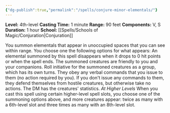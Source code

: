 ```yaml
---
{"dg-publish":true,"permalink":"/spells/conjure-minor-elementals/"}
---
```


**Level:** 4th-level
**Casting Time:** 1 minute
**Range:** 90 feet
**Components:** V, S
**Duration:** 1 hour
**School:** [[Spells/Schools of Magic/Conjuration\|Conjuration]]

You summon elementals that appear in unoccupied spaces that you can see within range. You choose one the following options for what appears:
An elemental summoned by this spell disappears when it drops to 0 hit points or when the spell ends.
The summoned creatures are friendly to you and your companions. Roll initiative for the summoned creatures as a group, which has its own turns. They obey any verbal commands that you issue to them (no action required by you). If you don't issue any commands to them, they defend themselves from hostile creatures, but otherwise take no actions.
The DM has the creatures' statistics.
_At Higher Levels_
When you cast this spell using certain higher-level spell slots, you choose one of the summoning options above, and more creatures appear: twice as many with a 6th-level slot and three times as many with an 8th-level slot.